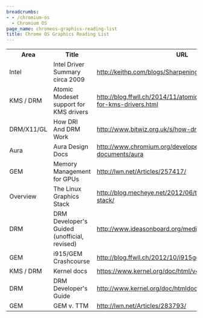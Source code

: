 ```yaml
---
breadcrumbs:
- - /chromium-os
  - Chromium OS
page_name: chromeos-graphics-reading-list
title: Chrome OS Graphics Reading List
---
```




<table>
  <tr>
    <th>Area</th>
    <th>Title</th>
    <th>URL</th>
  </tr>
  <tr>
    <td>Intel</td>
    <td>Intel Driver Summary circa 2009</td>
    <td><a href="http://keithp.com/blogs/Sharpening_the_Intel_Driver_Focus/">http://keithp.com/blogs/Sharpening_the_Intel_Driver_Focus/</a></td>
  </tr>
  <tr>
    <td>KMS / DRM</td>
    <td>Atomic Modeset support for KMS drivers</td>
    <td><a href="http://blog.ffwll.ch/2014/11/atomic-modeset-support-for-kms-drivers.html">http://blog.ffwll.ch/2014/11/atomic-modeset-support-for-kms-drivers.html</a></td>
  </tr>
  <tr>
    <td>DRM/X11/GL</td>
    <td>How DRI And DRM Work</td>
    <td><a href="http://www.bitwiz.org.uk/s/how-dri-and-drm-work.html">http://www.bitwiz.org.uk/s/how-dri-and-drm-work.html</a></td>
  </tr>
  <tr>
    <td>Aura</td>
    <td>Aura Design Docs</td>
    <td><a href="http://www.chromium.org/developers/design-documents/aura">http://www.chromium.org/developers/design-documents/aura</a></td>
  </tr>
  <tr>
    <td>GEM</td>
    <td>Memory Management for GPUs</td>
    <td><a href="http://lwn.net/Articles/257417/">http://lwn.net/Articles/257417/</a></td>
  </tr>
  <tr>
    <td>Overview</td>
    <td>The Linux Graphics Stack</td>
    <td><a href="http://blog.mecheye.net/2012/06/the-linux-graphics-stack/">http://blog.mecheye.net/2012/06/the-linux-graphics-stack/</a></td>
  </tr>
  <tr>
    <td>DRM</td>
    <td>DRM Developer's Guided (unofficial, revised)</td>
    <td><a href="http://www.ideasonboard.org/media/drm/">http://www.ideasonboard.org/media/drm/</a></td>
  </tr>
  <tr>
    <td>GEM</td>
    <td>i915/GEM Crashcourse</td>
    <td><a href="http://blog.ffwll.ch/2012/10/i915gem-crashcourse.html">http://blog.ffwll.ch/2012/10/i915gem-crashcourse.html</a></td>
  </tr>
  <tr>
    <td>KMS / DRM</td>
    <td>Kernel docs</td>
    <td><a href="https://www.kernel.org/doc/html/v4.13/gpu/drm-kms.html">https://www.kernel.org/doc/html/v4.13/gpu/drm-kms.html</a></td>
  </tr>
  <tr>
    <td>DRM</td>
    <td>DRM Developer's Guide</td>
    <td><a href="http://www.kernel.org/doc/htmldocs/drm.html">http://www.kernel.org/doc/htmldocs/drm.html</a></td>
  </tr>
  <tr>
    <td>GEM</td>
    <td>GEM v. TTM</td>
    <td><a href="http://lwn.net/Articles/283793/">http://lwn.net/Articles/283793/</a></td>
  </tr>
</table>
